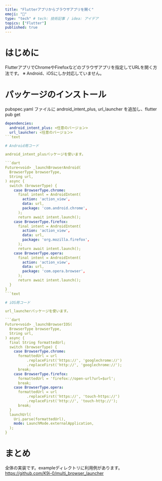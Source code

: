 ```yaml
---
title: "Flutterアプリからブラウザアプリを開く"
emoji: "🐙"
type: "tech" # tech: 技術記事 / idea: アイデア
topics: ["Flutter"]
published: true
---
```

# はじめに

FlutterアプリでChromeやFirefoxなどのブラウザアプリを指定してURLを開く方法です。
※ Android、iOSにしか対応していません。

# パッケージのインストール

pubspec.yaml ファイルに android_intent_plus, url_launcher を追加し、flutter pub get

```yaml
dependencies:
  android_intent_plus: <任意のバージョン>
  url_launcher: <任意のバージョン>
```text

# Android用コード

android_intent_plusパッケージを使います。

```dart
Future<void> _launchBrowserAndroid(
  BrowserType browserType,
  String url,
) async {
  switch (browserType) {
    case BrowserType.chrome:
      final intent = AndroidIntent(
        action: 'action_view',
        data: url,
        package: 'com.android.chrome',
      );
      return await intent.launch();
    case BrowserType.firefox:
      final intent = AndroidIntent(
        action: 'action_view',
        data: url,
        package: 'org.mozilla.firefox',
      );
      return await intent.launch();
    case BrowserType.opera:
      final intent = AndroidIntent(
        action: 'action_view',
        data: url,
        package: 'com.opera.browser',
      );
      return await intent.launch();
  }
}
```text

# iOS用コード

url_launcherパッケージを使います。

```dart
Future<void> _launchBrowserIOS(
  BrowserType browserType,
  String url,
) async {
  final String formattedUrl;
  switch (browserType) {
    case BrowserType.chrome:
      formattedUrl = url
          .replaceFirst('https://', 'googlechrome://')
          .replaceFirst('http://', 'googlechrome://');
      break;
    case BrowserType.firefox:
      formattedUrl = 'firefox://open-url?url=$url';
      break;
    case BrowserType.opera:
      formattedUrl = url
          .replaceFirst('https://', 'touch-https://')
          .replaceFirst('http://', 'touch-http://');
      break;
  }
  launchUrl(
    Uri.parse(formattedUrl),
    mode: LaunchMode.externalApplication,
  );
}
```

# まとめ

全体の実装です。exampleディレクトリに利用例があります。
<https://github.com/K9i-0/multi_browser_launcher>
